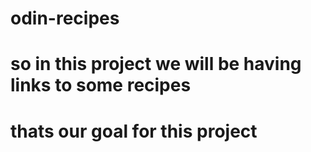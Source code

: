 # odin-recipes
# so in this project we will be having links to some recipes
# thats our goal for this project
